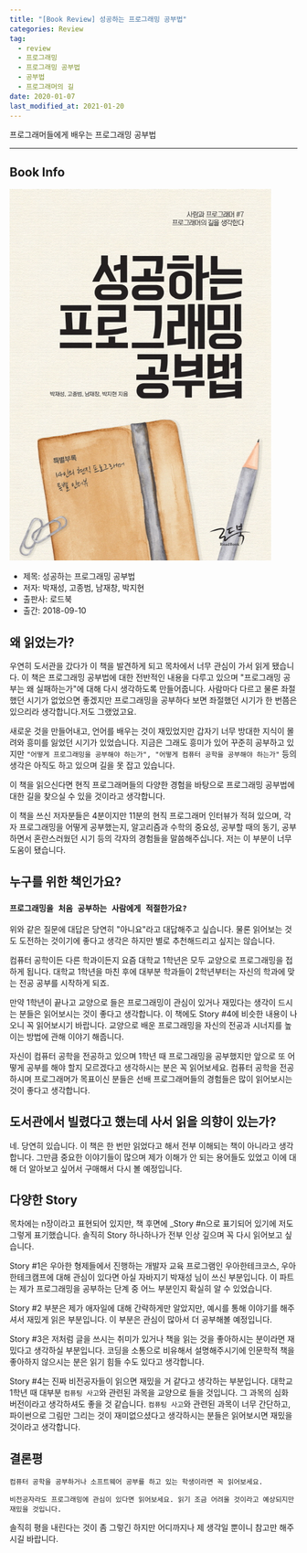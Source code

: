 ```yaml
---  
title: "[Book Review] 성공하는 프로그래밍 공부법"  
categories: Review  
tag:
  - review
  - 프로그래밍
  - 프로그래밍 공부법
  - 공부법
  - 프로그래머의 길
date: 2020-01-07
last_modified_at: 2021-01-20
---  
```


프로그래머들에게 배우는 프로그래밍 공부법

---

## Book Info

[![책](assets\images\review\How-to-sutdy-programming.jpg)](http://www.kyobobook.co.kr/product/detailViewKor.laf?ejkGb=KOR&mallGb=KOR&barcode=9788997924417&orderClick=LAG&Kc=)

- 제목: 성공하는 프로그래밍 공부법
- 저자: 박재성, 고종범, 남재창, 박지현
- 출판사: 로드북
- 출간: 2018-09-10

## 왜 읽었는가?

우연히 도서관을 갔다가 이 책을 발견하게 되고 목차에서 너무 관심이 가서 읽게 됐습니다. 이 책은 프로그래밍 공부법에 대한 전반적인 내용을 다루고 있으며 "프로그래밍 공부는 왜 실패하는가"에 대해 다시 생각하도록 만들어줍니다. 사람마다 다르고 물론 좌절했던 시기가 없었으면 좋겠지만 프로그래밍을 공부하다 보면 좌절했던 시기가 한 번쯤은 있으리라 생각합니다.저도 그랬었고요.

새로운 것을 만들어내고, 언어를 배우는 것이 재밌었지만 갑자기 너무 방대한 지식이 몰려와 흥미를 잃었던 시기가 있었습니다. 지금은 그래도 흥미가 있어 꾸준히 공부하고 있지만 `"어떻게 프로그래밍을 공부해야 하는가", "어떻게 컴퓨터 공학을 공부해야 하는가"` 등의 생각은 아직도 하고 있으며 길을 못 잡고 있습니다.

이 책을 읽으신다면 현직 프로그래머들의 다양한 경험을 바탕으로 프로그래밍 공부법에 대한 길을 찾으실 수 있을 것이라고 생각합니다. 

이 책을 쓰신 저자분들은 4분이지만 11분의 현직 프로그래머 인터뷰가 적혀 있으며, 각자 프로그래밍을 어떻게 공부했는지, 알고리즘과 수학의 중요성, 공부할 때의 동기, 공부하면서 혼란스러웠던 시기 등의 각자의  경험들을 말씀해주십니다. 저는 이 부분이 너무 도움이 됐습니다. 

## 누구를 위한 책인가요?

### `프로그래밍을 처음 공부하는 사람에게 적절한가요?`

위와 같은 질문에 대답은 당연히 "아니요"라고 대답해주고 싶습니다. 물론 읽어보는 것도 도전하는 것이기에 좋다고 생각은 하지만 별로 추천해드리고 싶지는 않습니다.

컴퓨터 공학이든 다른 학과이든지 요즘 대학교 1학년은 모두 교양으로 프로그래밍을 접하게 됩니다. 대학교 1학년을 마친 후에 대부분 학과들이 2학년부터는 자신의 학과에 맞는 전공 공부를 시작하게 되죠.

만약 1학년이 끝나고 교양으로 들은 프로그래밍이 관심이 있거나 재밌다는 생각이 드시는 분들은 읽어보시는 것이 좋다고 생각합니다. 이 책에도 Story #4에 비슷한 내용이 나오니 꼭 읽어보시기 바랍니다. 교양으로 배운 프로그래밍을 자신의 전공과 시너지를 높이는 방법에 관해 이야기 해줍니다. 

자신이 컴퓨터 공학을 전공하고 있으며 1학년 때 프로그래밍을 공부했지만 앞으로 또 어떻게 공부를 해야 할지 모르겠다고 생각하시는 분은 꼭 읽어보세요. 컴퓨터 공학을 전공하시며 프로그래머가 목표이신 분들은 선배 프로그래머들의 경험들은 많이 읽어보시는 것이 좋다고 생각합니다. 

## 도서관에서 빌렸다고 했는데 사서 읽을 의향이 있는가?

네. 당연히 있습니다. 이 책은 한 번만 읽었다고 해서 전부 이해되는 책이 아니라고 생각합니다. 그만큼 중요한 이야기들이 많으며 제가 이해가 안 되는 용어들도 있었고 이에 대해 더 알아보고 싶어서 구매해서 다시 볼 예정입니다. 

## 다양한 Story

목차에는 n장이라고 표현되어 있지만, 책 후면에 _Story #n으로 표기되어 있기에 저도 그렇게 표기했습니다. 솔직히 Story 하나하나가 전부 인상 깊으며 꼭 다시 읽어보고 싶습니다.

Story #1은 우아한 형제들에서 진행하는 개발자 교육 프로그램인 우아한테크코스, 우아한테크캠프에 대해 관심이 있다면 아실 자바지기 박재성 님이 쓰신 부분입니다. 이 파트는 제가 프로그래밍을 공부하는 단계 중 어느 부분인지 확실히 알 수 있었습니다.

Story #2 부분은 제가 애자일에 대해 간략하게만 알았지만, 예시를 통해 이야기를 해주셔서 재밌게 읽은 부분입니다. 이 부분은 관심이 많아서 더 공부해볼 예정입니다.

Story #3은 저처럼 글을 쓰시는 취미가 있거나 책을 읽는 것을 좋아하시는 분이라면 재밌다고 생각하실 부분입니다. 코딩을 소통으로 비유해서 설명해주시기에 인문학적 책을 좋아하지 않으시는 분은 읽기 힘들 수도 있다고 생각합니다.

Story #4는 진짜 비전공자들이 읽으면 재밌을 거 같다고 생각하는 부분입니다. 대학교 1학년 때 대부분 `컴퓨팅 사고`와 관련된 과목을 교양으로 들을 것입니다. 그 과목의 심화 버전이라고 생각하셔도 좋을 것 같습니다. `컴퓨팅 사고`와 관련된 과목이 너무 간단하고, 파이썬으로 그림만 그리는 것이 재미없으셨다고 생각하시는 분들은 읽어보시면 재밌을 것이라고 생각합니다.

## 결론평 

`컴퓨터 공학을 공부하거나 소프트웨어 공부를 하고 있는 학생이라면 꼭 읽어보세요.`

`비전공자라도 프로그래밍에 관심이 있다면 읽어보세요. 읽기 조금 어려울 것이라고 예상되지만 재밌을 것입니다.` 

솔직히 평을 내린다는 것이 좀 그렇긴 하지만 어디까지나 제 생각일 뿐이니 참고만 해주시길 바랍니다.